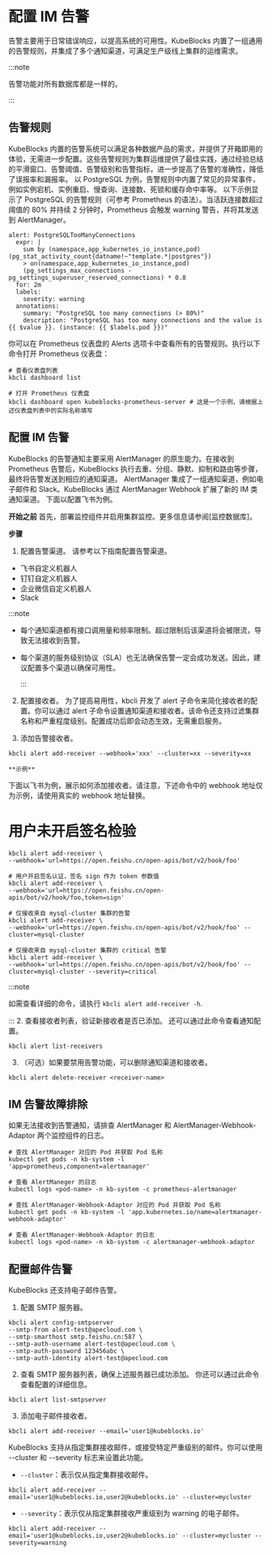 # 配置 IM 告警

告警主要用于日常错误响应，以提高系统的可用性。KubeBlocks 内置了一组通用的告警规则，并集成了多个通知渠道，可满足生产级线上集群的运维需求。

:::note

告警功能对所有数据库都是一样的。

:::

## 告警规则
KubeBlocks 内置的告警系统可以满足各种数据产品的需求，并提供了开箱即用的体验，无需进一步配置。这些告警规则为集群运维提供了最佳实践，通过经验总结的平滑窗口、告警阈值、告警级别和告警指标，进一步提高了告警的准确性，降低了误报率和漏报率。
以 PostgreSQL 为例，告警规则中内置了常见的异常事件，例如实例宕机、实例重启、慢查询、连接数、死锁和缓存命中率等。
以下示例显示了 PostgreSQL 的告警规则（可参考 Prometheus 的语法）。当活跃连接数超过阈值的 80% 并持续 2 分钟时，Prometheus 会触发 warning 警告，并将其发送到 AlertManager。
```
alert: PostgreSQLTooManyConnections
  expr: |
    sum by (namespace,app_kubernetes_io_instance,pod) (pg_stat_activity_count{datname!~"template.*|postgres"})
    > on(namespace,app_kubernetes_io_instance,pod)
    (pg_settings_max_connections - pg_settings_superuser_reserved_connections) * 0.8
  for: 2m
  labels:
    severity: warning
  annotations:
    summary: "PostgreSQL too many connections (> 80%)"
    description: "PostgreSQL has too many connections and the value is {{ $value }}. (instance: {{ $labels.pod }})"
```
你可以在  Prometheus 仪表盘的 Alerts 选项卡中查看所有的告警规则。执行以下命令打开 Prometheus 仪表盘：
```
# 查看仪表盘列表
kbcli dashboard list

# 打开 Prometheus 仪表盘
kbcli dashboard open kubeblocks-prometheus-server # 这是一个示例，请根据上述仪表盘列表中的实际名称填写
```
## 配置 IM 告警
KubeBlocks 的告警通知主要采用 AlertManager 的原生能力。在接收到 Prometheus 告警后，KubeBlocks 执行去重、分组、静默、抑制和路由等步骤，最终将告警发送到相应的通知渠道。
AlertManager 集成了一组通知渠道，例如电子邮件和 Slack。KubeBlocks 通过 AlertManager Webhook 扩展了新的 IM 类通知渠道。
下面以配置飞书为例。

**开始之前**
首先，部署监控组件并启用集群监控。更多信息请参阅[监控数据库]。

**步骤** 
1. 配置告警渠道。
请参考以下指南配置告警渠道。
  - 飞书自定义机器人
  - 钉钉自定义机器人
  - 企业微信自定义机器人
  - Slack

  :::note

- 每个通知渠道都有接口调用量和频率限制。超过限制后该渠道将会被限流，导致无法接收到告警。
- 每个渠道的服务级别协议（SLA）也无法确保告警一定会成功发送。因此，建议配置多个渠道以确保可用性。

  :::

2. 配置接收者。
为了提高易用性，kbcli 开发了 alert 子命令来简化接收者的配置。你可以通过 alert 子命令设置通知渠道和接收者。该命令还支持过滤集群名称和严重程度级别。配置成功后即会动态生效，无需重启服务。

  1. 添加告警接收者。
```
kbcli alert add-receiver --webhook='xxx' --cluster=xx --severity=xx
```
    **示例**
下面以飞书为例，展示如何添加接收者。请注意，下述命令中的 webhook 地址仅为示例，请使用真实的 webhook 地址替换。
# 用户未开启签名检验
```
kbcli alert add-receiver \
--webhook='url=https://open.feishu.cn/open-apis/bot/v2/hook/foo'

# 用户开启签名认证，签名 sign 作为 token 参数值
kbcli alert add-receiver \
--webhook='url=https://open.feishu.cn/open-apis/bot/v2/hook/foo,token=sign'

# 仅接收来自 mysql-cluster 集群的告警
kbcli alert add-receiver \
--webhook='url=https://open.feishu.cn/open-apis/bot/v2/hook/foo' --cluster=mysql-cluster

# 仅接收来自 mysql-cluster 集群的 critical 告警
kbcli alert add-receiver \
--webhook='url=https://open.feishu.cn/open-apis/bot/v2/hook/foo' --cluster=mysql-cluster --severity=critical
```

  :::note

如需查看详细的命令，请执行 `kbcli alert add-receiver -h`.

  :::
  2. 查看接收者列表，验证新接收者是否已添加。
还可以通过此命令查看通知配置。
```
kbcli alert list-receivers
```
  3. （可选）如果要禁用告警功能，可以删除通知渠道和接收者。
```
kbcli alert delete-receiver <receiver-name>
```

## IM 告警故障排除
如果无法接收到告警通知，请排查 AlertManager 和 AlertManager-Webhook-Adaptor 两个监控组件的日志。
```
# 查找 AlertManager 对应的 Pod 并获取 Pod 名称
kubectl get pods -n kb-system -l 'app=prometheus,component=alertmanager'

# 查看 AlertManeger 的日志
kubectl logs <pod-name> -n kb-system -c prometheus-alertmanager

# 查找 AlertManager-Webhook-Adaptor 对应的 Pod 并获取 Pod 名称
kubectl get pods -n kb-system -l 'app.kubernetes.io/name=alertmanager-webhook-adaptor'

# 查看 AlertManager-Webhook-Adaptor 的日志
kubectl logs <pod-name> -n kb-system -c alertmanager-webhook-adaptor
```
## 配置邮件告警
KubeBlocks 还支持电子邮件告警。

1. 配置 SMTP 服务器。
```
kbcli alert config-smtpserver 
--smtp-from alert-test@apecloud.com \
--smtp-smarthost smtp.feishu.cn:587 \
--smtp-auth-username alert-test@apecloud.com \
--smtp-auth-password 123456abc \
--smtp-auth-identity alert-test@apecloud.com
```
2. 查看 SMTP 服务器列表，确保上述服务器已成功添加。
你还可以通过此命令查看配置的详细信息。
```
kbcli alert list-smtpserver
```
3. 添加电子邮件接收者。
```
kbcli alert add-receiver --email='user1@kubeblocks.io'
```
KubeBlocks 支持从指定集群接收邮件，或接受特定严重级别的邮件。你可以使用 --cluster 和 --severity 标志来设置此功能。
- `--cluster`：表示仅从指定集群接收邮件。
```
kbcli alert add-receiver --email='user1@kubeblocks.io,user2@kubeblocks.io' --cluster=mycluster
```
- `--severity`：表示仅从指定集群接收严重级别为 warning 的电子邮件。
```
kbcli alert add-receiver --email='user1@kubeblocks.io,user2@kubeblocks.io' --cluster=mycluster --severity=warning
```
